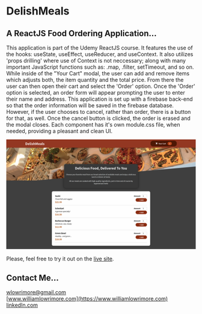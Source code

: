# DelishMeals
## A ReactJS Food Ordering Application...

This application is part of the Udemy ReactJS course.  It features the use of the hooks: useState, useEffect, useReducer, and useContext.  It also utilizes 'props drilling' where use of Context is not neccessary; along with many important JavaScript functions such as: .map, .filter, setTimeout, and so on. While inside of the "Your Cart" modal, the user can add and remove items which adjusts both, the item quantity and the total price. From there the user can then open their cart and select the 'Order' option.  Once the 'Order' option is selected, an order form will appear prompting the user to enter their name and address.  This application is set up with a firebase back-end so that the order information will be saved in the firebase database.  However, if the user chooses to cancel, rather than order, there is a button for that, as well.  Once the cancel button is clicked, the order is erased and the modal closes. Each component has it's own module.css file, when needed, providing a pleasant and clean UI.

<img src='src/assets/foodPic.png' alt='example' />

Please, feel free to try it out on the <a href='https://delishmeals.vercel.app/' target='_blank' rel='noreferrer'>live site</a>.

## Contact Me...
[wlowrimore@gmail.com](mailto:wlowrimore@gmail.com)<br>
[www.williamlowrimore.com](https://www.williamlowrimore.com)<br>
[linkedIn.com](www.linkedin.com/in/william-lowrimore-21778310)<br>